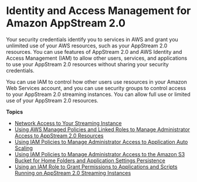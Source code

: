 # Identity and Access Management for Amazon AppStream 2\.0<a name="controlling-access"></a>

Your security credentials identify you to services in AWS and grant you unlimited use of your AWS resources, such as your AppStream 2\.0 resources\. You can use features of AppStream 2\.0 and AWS Identity and Access Management \(IAM\) to allow other users, services, and applications to use your AppStream 2\.0 resources without sharing your security credentials\. 

You can use IAM to control how other users use resources in your Amazon Web Services account, and you can use security groups to control access to your AppStream 2\.0 streaming instances\. You can allow full use or limited use of your AppStream 2\.0 resources\. 

**Topics**
+ [Network Access to Your Streaming Instance](network-access-to-streaming-instances.md)
+ [Using AWS Managed Policies and Linked Roles to Manage Administrator Access to AppStream 2\.0 Resources](controlling-administrator-access-with-policies-roles.md)
+ [Using IAM Policies to Manage Administrator Access to Application Auto Scaling](autoscaling-iam-policy.md)
+ [Using IAM Policies to Manage Administrator Access to the Amazon S3 Bucket for Home Folders and Application Settings Persistence](s3-iam-policy.md)
+ [Using an IAM Role to Grant Permissions to Applications and Scripts Running on AppStream 2\.0 Streaming Instances](using-iam-roles-to-grant-permissions-to-applications-scripts-streaming-instances.md)